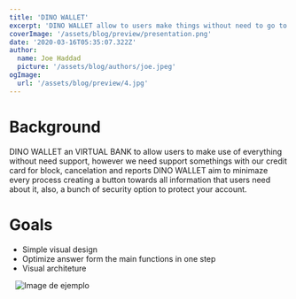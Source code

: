 ```yaml
---
title: 'DINO WALLET'
excerpt: 'DINO WALLET allow to users make things without need to go to the bank and have support of each funcionality to minimize the need for human assitance.'
coverImage: '/assets/blog/preview/presentation.png'
date: '2020-03-16T05:35:07.322Z'
author:
  name: Joe Haddad
  picture: '/assets/blog/authors/joe.jpeg'
ogImage:
  url: '/assets/blog/preview/4.jpg'
---
```


# **Background**

DINO WALLET an VIRTUAL BANK to allow users to make use of everything without need support, however we need support somethings with our credit card for block, cancelation and reports DINO WALLET aim to minimaze every process creating a button towards all information that users need about it, also, a bunch of security option to protect your account.

# **Goals**

- Simple visual design
- Optimize answer form the main functions in one step
- Visual architeture 
&ensp;

&ensp;
![Image de ejemplo](/assets/blog/preview/4.jpg)
&ensp;
